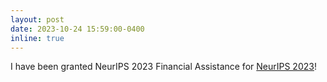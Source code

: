```yaml
---
layout: post
date: 2023-10-24 15:59:00-0400
inline: true
---
```


I have been granted NeurIPS 2023 Financial Assistance for [NeurIPS 2023](https://nips.cc/)!